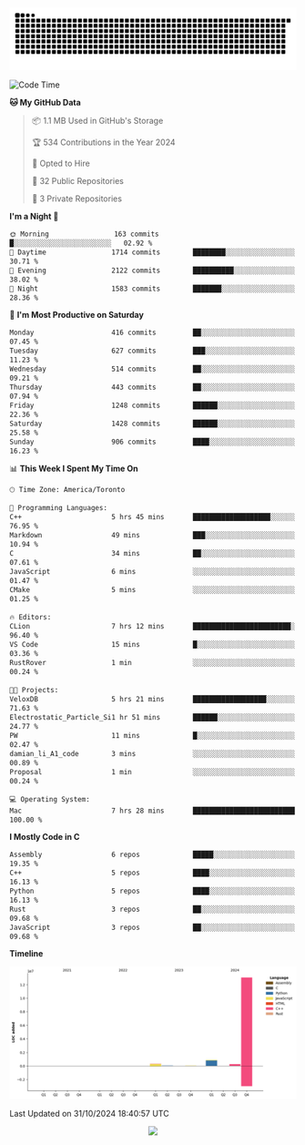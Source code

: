 <picture>
  <source media="(prefers-color-scheme: dark)" srcset="https://raw.githubusercontent.com/kkli08/kkli08/output/github-contribution-grid-snake-dark.svg">
  <source media="(prefers-color-scheme: light)" srcset="https://raw.githubusercontent.com/kkli08/kkli08/output/github-contribution-grid-snake.svg">
  <img alt="github contribution grid snake animation" src="https://raw.githubusercontent.com/kkli08/kkli08/output/github-contribution-grid-snake.svg">
</picture>


<!--START_SECTION:waka-->
![Code Time](http://img.shields.io/badge/Code%20Time-45%20hrs%2058%20mins-blue)

**🐱 My GitHub Data** 

> 📦 1.1 MB Used in GitHub's Storage 
 > 
> 🏆 534 Contributions in the Year 2024
 > 
> 💼 Opted to Hire
 > 
> 📜 32 Public Repositories 
 > 
> 🔑 3 Private Repositories 
 > 
**I'm a Night 🦉** 

```text
🌞 Morning                163 commits         █░░░░░░░░░░░░░░░░░░░░░░░░   02.92 % 
🌆 Daytime                1714 commits        ████████░░░░░░░░░░░░░░░░░   30.71 % 
🌃 Evening                2122 commits        ██████████░░░░░░░░░░░░░░░   38.02 % 
🌙 Night                  1583 commits        ███████░░░░░░░░░░░░░░░░░░   28.36 % 
```
📅 **I'm Most Productive on Saturday** 

```text
Monday                   416 commits         ██░░░░░░░░░░░░░░░░░░░░░░░   07.45 % 
Tuesday                  627 commits         ███░░░░░░░░░░░░░░░░░░░░░░   11.23 % 
Wednesday                514 commits         ██░░░░░░░░░░░░░░░░░░░░░░░   09.21 % 
Thursday                 443 commits         ██░░░░░░░░░░░░░░░░░░░░░░░   07.94 % 
Friday                   1248 commits        ██████░░░░░░░░░░░░░░░░░░░   22.36 % 
Saturday                 1428 commits        ██████░░░░░░░░░░░░░░░░░░░   25.58 % 
Sunday                   906 commits         ████░░░░░░░░░░░░░░░░░░░░░   16.23 % 
```


📊 **This Week I Spent My Time On** 

```text
🕑︎ Time Zone: America/Toronto

💬 Programming Languages: 
C++                      5 hrs 45 mins       ███████████████████░░░░░░   76.95 % 
Markdown                 49 mins             ███░░░░░░░░░░░░░░░░░░░░░░   10.94 % 
C                        34 mins             ██░░░░░░░░░░░░░░░░░░░░░░░   07.61 % 
JavaScript               6 mins              ░░░░░░░░░░░░░░░░░░░░░░░░░   01.47 % 
CMake                    5 mins              ░░░░░░░░░░░░░░░░░░░░░░░░░   01.25 % 

🔥 Editors: 
CLion                    7 hrs 12 mins       ████████████████████████░   96.40 % 
VS Code                  15 mins             █░░░░░░░░░░░░░░░░░░░░░░░░   03.36 % 
RustRover                1 min               ░░░░░░░░░░░░░░░░░░░░░░░░░   00.24 % 

🐱‍💻 Projects: 
VeloxDB                  5 hrs 21 mins       ██████████████████░░░░░░░   71.63 % 
Electrostatic_Particle_Si1 hr 51 mins        ██████░░░░░░░░░░░░░░░░░░░   24.77 % 
PW                       11 mins             █░░░░░░░░░░░░░░░░░░░░░░░░   02.47 % 
damian_li_A1_code        3 mins              ░░░░░░░░░░░░░░░░░░░░░░░░░   00.89 % 
Proposal                 1 min               ░░░░░░░░░░░░░░░░░░░░░░░░░   00.24 % 

💻 Operating System: 
Mac                      7 hrs 28 mins       █████████████████████████   100.00 % 
```

**I Mostly Code in C** 

```text
Assembly                 6 repos             █████░░░░░░░░░░░░░░░░░░░░   19.35 % 
C++                      5 repos             ████░░░░░░░░░░░░░░░░░░░░░   16.13 % 
Python                   5 repos             ████░░░░░░░░░░░░░░░░░░░░░   16.13 % 
Rust                     3 repos             ██░░░░░░░░░░░░░░░░░░░░░░░   09.68 % 
JavaScript               3 repos             ██░░░░░░░░░░░░░░░░░░░░░░░   09.68 % 
```



**Timeline**

![Lines of Code chart](https://raw.githubusercontent.com/kkli08/kkli08/main/assets/bar_graph.png)


 Last Updated on 31/10/2024 18:40:57 UTC
<!--END_SECTION:waka-->


<div align="center">
    <img  src="https://github-readme-streak-stats.herokuapp.com/?user=kkli08&theme=cobalt" />
</div>

<br/>
<br/>
<br/>
